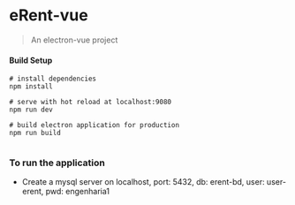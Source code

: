 # eRent-vue

> An electron-vue project

#### Build Setup

```console
# install dependencies
npm install

# serve with hot reload at localhost:9080
npm run dev

# build electron application for production
npm run build


```
### To run the application

- Create a mysql server on localhost, port: 5432, db: erent-bd, user: user-erent, pwd: engenharia1
